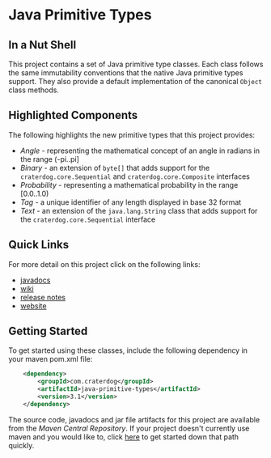 # Java Primitive Types

## In a Nut Shell
This project contains a set of Java primitive type classes. Each class follows the same immutability
conventions that the native Java primitive types support. They also provide a default implementation
of the canonical `Object` class methods.

## Highlighted Components
The following highlights the new primitive types that this project provides:

 * *Angle* - representing the mathematical concept of an angle in radians in the range (-pi..pi]
 * *Binary* - an extension of `byte[]` that adds support for the `craterdog.core.Sequential` and
`craterdog.core.Composite` interfaces
 * *Probability* - representing a mathematical probability in the range [0.0..1.0)
 * *Tag* - a unique identifier of any length displayed in base 32 format
 * *Text* - an extension of the `java.lang.String` class that adds support for the `craterdog.core.Sequential`
interface

## Quick Links
For more detail on this project click on the following links:

 * [javadocs](http://craterdog.github.io/java-primitive-types/3.1/index.html)
 * [wiki](https://github.com/craterdog/java-primitive-types/wiki)
 * [release notes](https://github.com/craterdog/java-primitive-types/wiki/Release-Notes)
 * [website](http://craterdog.com)

## Getting Started
To get started using these classes, include the following dependency in your maven pom.xml file:

```xml
    <dependency>
        <groupId>com.craterdog</groupId>
        <artifactId>java-primitive-types</artifactId>
        <version>3.1</version>
    </dependency>
```

The source code, javadocs and jar file artifacts for this project are available from the
*Maven Central Repository*. If your project doesn't currently use maven and you would like to,
click [here](https://github.com/craterdog/maven-parent-poms) to get started down that path quickly.

